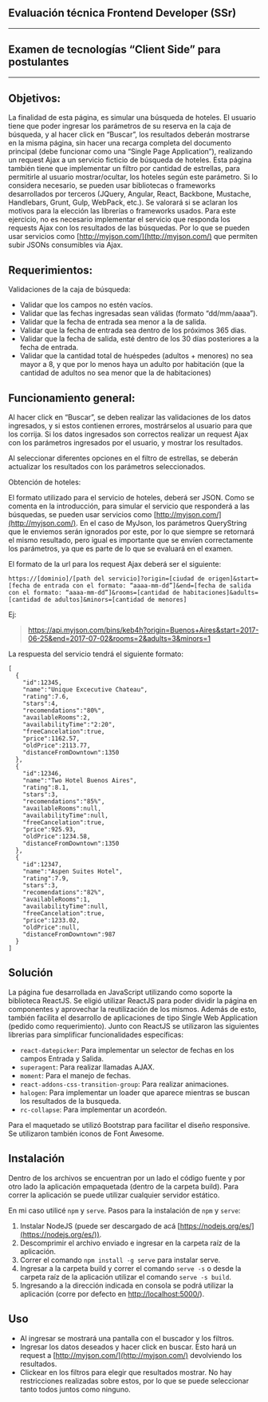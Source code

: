 **Evaluación técnica Frontend Developer (SSr)**
-------------------------------------------
-------------------------------------------

Examen de tecnologías “Client Side” para postulantes
----------------------------------------------------
----------------------------------------------------

Objetivos:
----------
La finalidad de esta página, es simular una búsqueda de hoteles. El usuario tiene que poder ingresar los parámetros de su reserva en la caja de búsqueda, y al hacer click en “Buscar”, los resultados deberán mostrarse en la misma página, sin hacer una recarga completa del documento principal (debe funcionar como una “Single Page Application”), realizando un request Ajax a un servicio ficticio de búsqueda de hoteles. Esta página también tiene que implementar un filtro por cantidad de estrellas, para permitirle al usuario mostrar/ocultar, los hoteles según este parámetro. Si lo considera necesario, se pueden usar bibliotecas o frameworks desarrollados por terceros (JQuery, Angular, React, Backbone, Mustache, Handlebars, Grunt, Gulp, WebPack, etc.). Se valorará si se aclaran los motivos para la elección las librerías o frameworks usados. Para este ejercicio, no es necesario implementar el servicio que responda los requests Ajax con los resultados de las búsquedas. Por lo que se pueden usar servicios como [http://myjson.com/](http://myjson.com/) que permiten subir JSONs consumibles via Ajax.


Requerimientos:
---------------
Validaciones de la caja de búsqueda:

- Validar que los campos no estén vacíos.
- Validar que las fechas ingresadas sean válidas (formato “dd/mm/aaaa”).
- Validar que la fecha de entrada sea menor a la de salida.
- Validar que la fecha de entrada sea dentro de los próximos 365 dias.
- Validar que la fecha de salida, esté dentro de los 30 días posteriores a la fecha de entrada.
- Validar que la cantidad total de huéspedes (adultos + menores) no sea mayor a 8, y que por lo menos haya un adulto por habitación (que la cantidad de adultos no sea menor que la de habitaciones)

Funcionamiento general:
-----------------------

Al hacer click en “Buscar”, se deben realizar las validaciones de los datos ingresados, y si estos contienen errores, mostrárselos al usuario para que los corrija. Si los datos ingresados son correctos realizar un request Ajax con los parámetros ingresados por el usuario, y mostrar los resultados.

Al seleccionar diferentes opciones en el filtro de estrellas, se deberán actualizar los resultados con los parámetros seleccionados.

Obtención de hoteles:

El formato utilizado para el servicio de hoteles, deberá ser JSON. Como se comenta en la introducción, para simular el servicio que responderá a las búsquedas, se pueden usar servicios como [http://myjson.com/](http://myjson.com/). En el caso de MyJson, los parámetros QueryString que le enviemos serán ignorados por este, por lo que siempre se retornará el mismo resultado, pero igual es importante que se envíen correctamente los parámetros, ya que es parte de lo que se evaluará en el examen.

El formato de la url para los request Ajax deberá ser el siguiente:

    https://[dominio]/[path del servicio]?origin=[ciudad de origen]&start=[fecha de entrada con el formato: “aaaa-mm-dd”]&end=[fecha de salida con el formato: “aaaa-mm-dd”]&rooms=[cantidad de habitaciones]&adults=[cantidad de adultos]&minors=[cantidad de menores]

Ej:
> https://api.myjson.com/bins/keb4h?origin=Buenos+Aires&start=2017-06-25&end=2017-07-02&rooms=2&adults=3&minors=1

La respuesta del servicio tendrá el siguiente formato:

    [
      {
        "id":12345,
        "name":"Unique Excecutive Chateau",
        "rating":7.6,
        "stars":4,
        "recomendations":"80%",
        "availableRooms":2,
        "availabilityTime":"2:20",
        "freeCancelation":true,
        "price":1162.57,
        "oldPrice":2113.77,
        "distanceFromDowntown":1350
      },
      {
        "id":12346,
        "name":"Two Hotel Buenos Aires",
        "rating":8.1,
        "stars":3,
        "recomendations":"85%",
        "availableRooms":null,
        "availabilityTime":null,
        "freeCancelation":true,
        "price":925.93,
        "oldPrice":1234.58,
        "distanceFromDowntown":1350
      },
      {
        "id":12347,
        "name":"Aspen Suites Hotel",
        "rating":7.9,
        "stars":3,
        "recomendations":"82%",
        "availableRooms":1,
        "availabilityTime":null,
        "freeCancelation":true,
        "price":1233.02,
        "oldPrice":null,
        "distanceFromDowntown":987
      }
    ]


Solución
--------
La página fue desarrollada en JavaScript utilizando como soporte la biblioteca ReactJS. Se eligió utilizar ReactJS para poder dividir la página en componentes y aprovechar la reutilización de los mismos. Además de esto, también facilita el desarrollo de aplicaciones de tipo Single Web Application (pedido como requerimiento).
Junto con ReactJS se utilizaron las siguientes librerias para simplificar funcionalidades específicas:

 - `react-datepicker`: Para implementar un selector de fechas en los campos Entrada y Salida.
 - `superagent`: Para realizar llamadas AJAX.
 - `moment`: Para el manejo de fechas.
 - `react-addons-css-transition-group`: Para realizar animaciones.
 - `halogen`: Para implementar un loader que aparece mientras se buscan los resultados de la busqueda.
 - `rc-collapse`: Para implementar un acordeón.

Para el maquetado se utilizó Bootstrap para facilitar el diseño responsive. Se utilizaron también iconos de Font Awesome.

Instalación
-----------
Dentro de los archivos se encuentran por un lado el código fuente y por otro lado la aplicación empaquetada (dentro de la carpeta build). Para correr la aplicación se puede utilizar cualquier servidor estático.

En mi caso utilicé `npm` y `serve`.
Pasos para la instalación de `npm` y `serve`:
1. Instalar NodeJS (puede ser descargado de acá [https://nodejs.org/es/](https://nodejs.org/es/)).
2. Descomprimir el archivo enviado e ingresar en la carpeta raíz de la aplicación.
3. Correr el comando `npm install -g serve` para instalar serve.
4. Ingresar a la carpeta build y correr el comando `serve -s` o desde la carpeta raíz de la aplicación utilizar el comando `serve -s build`.
5. Ingresando a la dirección indicada en consola se podrá utilizar la aplicación (corre por defecto en [http://localhost:5000/](http://localhost:5000/)).

Uso
---
 - Al ingresar se mostrará una pantalla con el buscador y los filtros.
 - Ingresar los datos deseados y hacer click en buscar. Esto hará un request a [http://myjson.com/](http://myjson.com/) devolviendo los resultados.
 - Clickear en los filtros para elegir que resultados mostrar. No hay restricciones realizadas sobre estos, por lo que se puede seleccionar tanto todos juntos como ninguno.